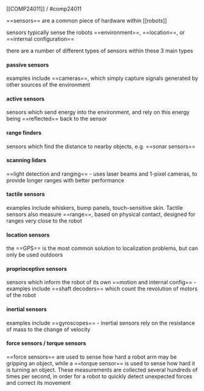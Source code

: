 [[COMP24011]] / #comp24011 

==sensors== are a common piece of hardware within [[robots]]

sensors typically sense the robots ==environment==, ==location==, or ==internal configuration==

there are a number of different types of sensors within these 3 main types

#### passive sensors
examples include ==cameras==, which simply capture signals generated by other sources of the environment

#### active sensors
sensors which send energy into the environment, and rely on this energy being ==reflected== back to the sensor

#### range finders
sensors which find the distance to nearby objects, e.g. ==sonar sensors==

#### scanning lidars
==light detection and ranging== - uses laser beams and 1-pixel cameras, to provide longer ranges with better performance

#### tactile sensors
examples include whiskers, bump panels, touch-sensitive skin. Tactile sensors also measure ==range==, based on physical contact, designed for ranges very close to the robot

#### location sensors
the ==GPS== is the most common solution to localization problems, but can only be used outdoors

#### proprioceptive sensors
sensors which inform the robot of its own ==motion and internal config== - examples include ==shaft decoders== which count the revolution of motors of the robot

#### inertial sensors
examples include ==gyroscopes== - inertial sensors rely on the resistance of mass to the change of velocity

#### force sensors / torque sensors
==force sensors== are used to sense how hard a robot arm may be gripping an object, while a ==torque sensor== is used to sense how hard it is turning an object. These measurements are collected several hundreds of times per second, in order for a robot to quickly detect unexpected forces and correct its movement